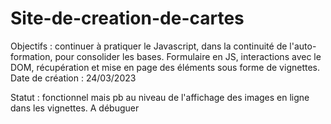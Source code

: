 # Site-de-creation-de-cartes

Objectifs : continuer à pratiquer le Javascript, dans la continuité de l'auto-formation, pour consolider les bases. 
Formulaire en JS, interactions avec le DOM, récupération et mise en page des éléments sous forme de vignettes.
Date de création : 24/03/2023

Statut : fonctionnel mais pb au niveau de l'affichage des images en ligne dans les vignettes. A débuguer
